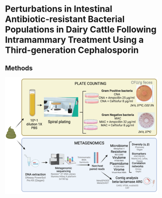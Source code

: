 # Perturbations in Intestinal Antibiotic-resistant Bacterial Populations in Dairy Cattle Following Intramammary Treatment Using a Third-generation Cephalosporin 


## Methods

<p align="center">
  <img src="https://github.com/karla-vasco/metagenome_cows_IMM-ceftiofur/blob/main/Fig2_methods_mastitis.png" />
</p>
